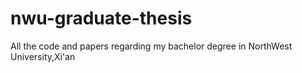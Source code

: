# nwu-graduate-thesis
All the code and papers regarding my bachelor degree in NorthWest University,Xi'an

